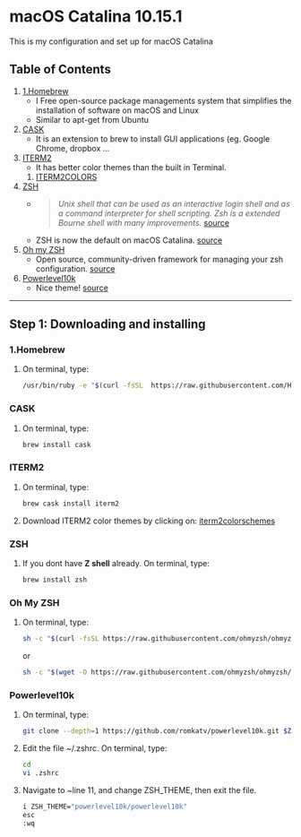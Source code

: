 # macOS Catalina 10.15.1
This is my configuration and set up for macOS Catalina

## Table of Contents

1. [1.Homebrew](#homebrew)
    * I Free open-source package managements system that simplifies the installation of software on macOS and Linux
    * Similar to apt-get from Ubuntu
2. [CASK](#cask)
    * It is an extension to brew to install GUI applications (eg. Google Chrome, dropbox ...
3. [ITERM2](#iterm2) 
    * It has better color themes than the built in Terminal.
    1. [ITERM2COLORS](http://iterm2colorschemes.com/)
4. [ZSH](#zsh)
    * >*Unix shell that can be used as an interactive login shell and as a command interpreter for shell scripting. Zsh is a extended Bourne shell with many improvements.* [source](https://en.wikipedia.org/wiki/Z_shell)
    * ZSH is now the default on macOS Catalina. [source](https://support.apple.com/en-us/HT208050)
5. [Oh my ZSH](#oh-my-zsh)
    * Open source, community-driven framework for managing your zsh configuration. [source](https://github.com/ohmyzsh/ohmyzsh)
6. [Powerlevel10k](#powerlevel10k)
   * Nice theme! [source](https://github.com/romkatv/powerlevel10k/blob/master/README.md#recommended-meslo-nerd-font-patched-for-powerlevel10k)


-----------------------------------------------------------------------------------

## Step 1: Downloading and installing
  ### 1.Homebrew
  1. On terminal, type:
      ```sh
      /usr/bin/ruby -e "$(curl -fsSL  https://raw.githubusercontent.com/Homebrew/install/master/install)"
      ```
  ### CASK
  1. On terminal, type:
      ```sh
      brew install cask 
      ```
  ### ITERM2
  1. On terminal, type:
      ```sh
      brew cask install iterm2
      ``` 
  2. Download ITERM2 color themes by clicking on:
      [iterm2colorschemes](https://github.com/mbadolato/iTerm2-Color-Schemes/zipball/master)

  ### ZSH
  1. If you dont have **Z shell** already. On terminal, type:
      ```sh
      brew install zsh
      ``` 
  ### Oh My ZSH
  1. On terminal, type:
      ```sh
      sh -c "$(curl -fsSL https://raw.githubusercontent.com/ohmyzsh/ohmyzsh/master/tools/install.sh)"
      ```
      or
      ```sh
      sh -c "$(wget -O https://raw.githubusercontent.com/ohmyzsh/ohmyzsh/master/tools/install.sh)"
      ```
      
   ### Powerlevel10k
   1. On terminal, type:
      ```sh
      git clone --depth=1 https://github.com/romkatv/powerlevel10k.git $ZSH_CUSTOM/themes/powerlevel10k
      ```
      
   2. Edit the file ~/.zshrc. On terminal, type:
      ```sh
      cd
      vi .zshrc
      ```
   3. Navigate to ~line 11, and change ZSH_THEME, then exit the file.
      ```sh
      i ZSH_THEME="powerlevel10k/powerlevel10k"
      esc
      :wq
      ```


      


  
    
